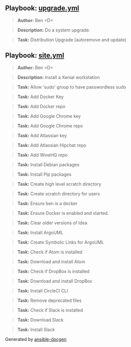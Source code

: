 ## Playbook: [upgrade.yml](upgrade.yml)
> **Author:** Ben =D=

> **Description:** Do a system upgrade.

> **Task:** Distribution Upgrade (autoremove and update)


## Playbook: [site.yml](site.yml)
> **Author:** Ben =D=

> **Description:** Install a Xenial workstation

> **Task:** Allow 'sudo' group to have passwordless sudo

> **Task:** Add Docker Key

> **Task:** Add Docker repo

> **Task:** Add Google Chrome key

> **Task:** Add Google Chrome repo

> **Task:** Add Atlassian key

> **Task:** Add Atlassian Hipchat repo

> **Task:** Add WineHQ repo

> **Task:** Install Debian packages

> **Task:** Install Pip packages

> **Task:** Create high level scratch directory

> **Task:** Create scratch directory for users

> **Task:** Ensure ben is a docker

> **Task:** Ensure Docker is enabled and started.

> **Task:** Clear older versions of Idea

> **Task:** Install ArgoUML

> **Task:** Create Symbolic Links for ArgoUML

> **Task:** Check if Atom is installed

> **Task:** Download and install Atom

> **Task:** Check if DropBox is installed

> **Task:** Download and install DropBox

> **Task:** Install CircleCI CLI

> **Task:** Remove deprecated files

> **Task:** Check if Slack is installed

> **Task:** Download Slack

> **Task:** Install Slack



Generated by [ansible-docgen](https://www.github.com/starboarder2001/ansible-docgen)
